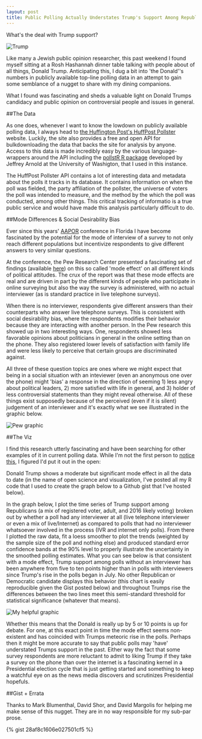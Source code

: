 ```yaml
---
layout: post
title: Public Polling Actually Understates Trump's Support Among Republicans
---
```

What's the deal with Trump support?

![Trump](https://upload.wikimedia.org/wikipedia/commons/thumb/6/69/Donald_Trump_Laconia_Rally,_Laconia,_NH_4_by_Michael_Vadon_July_16_2015_21.jpg/1280px-Donald_Trump_Laconia_Rally,_Laconia,_NH_4_by_Michael_Vadon_July_16_2015_21.jpg)

Like many a Jewish public opinion researcher, this past weekend I found myself sitting at a Rosh Hashannah dinner table talking with people about of all things, Donald Trump. Anticipating this, I dug a bit into 'the Donald''s numbers in publicly available top-line polling data in an attempt to gain some semblance of a nugget to share with my dining companions.

What I found was fascinating and sheds a valuable light on Donald Trumps candidacy and public opinion on controversial people and issues in general.

##The Data

As one does, whenever I want to know the lowdown on publicly available polling data, I always head to [the Huffington Post's HuffPost Pollster](http://elections.huffingtonpost.com/pollster) website. Luckily, the site also provides a free and open API for bulkdownloading the data that backs the site for analysis by anyone. Access to this data is made incredibly easy by the various language-wrappers around the API including the [pollstR R package](https://cran.r-project.org/web/packages/pollstR/index.html) developed by Jeffrey Arnold at the University of Washigton, that I used in this instance.

The HuffPost Pollster API contains a lot of interesting data and metadata about the polls it tracks in its database. It contains information on when the poll was fielded, the party affiliation of the pollster, the universe of voters the poll was intended to measure, and the method by the which the poll was conducted, among other things. This critical tracking of informatio is a true public service and would have made this analysis particularly difficult to do.

##Mode Differences & Social Desirability Bias

Ever since this years' [AAPOR](http://www.aapor.org/AAPORKentico/AAPOR_Main/media/AM15/AAPOR-15-FP_FNL.pdf) conference in Florida I have become fascinated by the potential for the mode of interview of a survey to not only reach different populations but incentivize respondents to give different answers to very similar questions.

At the conference, the Pew Research Center presented a fascinating set of findings (available [here](http://www.pewresearch.org/2015/05/13/from-telephone-to-the-web-the-challenge-of-mode-of-interview-effects-in-public-opinion-polls/)) on this so called 'mode effect' on all different kinds of political attitudes. The crux of the report was that these mode effects are real and are driven in part by the different kinds of people who participate in online surveying but also the way the survey is administered, with no actual interviewer (as is standard practice in live telephone surveys). 

When there is no interviewer, respondents give different answers than their counterparts who answer live telephone surveys. This is consistent with social desirability bias, where the respondents modifies their behavior because they are interacting with another person. In the Pew research this showed up in two interesting ways. One, respondents showed less favorable opinions about politicians in general in the online setting than on the phone. They also registered lower levels of satisfaction with family life and were less likely to perceive that certain groups are discriminated against.

All three of these question topics are ones where we might expect that being in a social situation with an inteviewer (even an anonymous one over the phone) might 'bias' a response in the direction of seeming 1) less angry about political leaders, 2) more satisfied with life in general, and 3) holder of less controversial statements than they might reveal otherwise. All of these things exist supposedly because of the perceived (even if it is silent) judgement of an interviewer and it's exactly what we see illustrated in the graphic below.

![Pew graphic](http://www.pewresearch.org/files/2015/05/PM_2015-05-13_mode-study-01.png)

##The Viz

I find this research utterly fascinating and have been searching for other examples of it in current polling data. While I'm not the first person to [notice](https://twitter.com/ForecasterEnten/status/643466134386253825) [this](https://twitter.com/skoczela/status/643465442250649600), I figured I'd put it out in the open:

Donald Trump shows a moderate but significant mode effect in all the data to date (in the name of open science and visualization, I've posted all my R code that I used to create the graph below to a Github gist that I've hosted below).

In the graph below, I plot the time series of Trump support among Republicans (a mix of registered voter, adult, and 2016 likely voting) broken out by whether a poll had any interviewer at all (live telephone interviewer or even a mix of live/Internet) as compared to polls that had no interviewer whatsoever involved in the process (IVR and internet only polls). From there I plotted the raw data, fit a loess smoother to plot the trends (weighted by the sample size of the poll and nothing else) and produced standard error confidence bands at the 90% level to properly illustrate the uncertainty in the smoothed polling estimates. What you can see below is that consistent with a mode effect, Trump support among polls without an interviewer has been anywhere from five to ten points higher than in polls with interviewers since Trump's rise in the polls began in July. No other Republican or Democratic candidate displays this behavior (this chart is easily reproducible given the Gist posted below) and throughout Trumps rise the differences between the two lines meet this semi-standard threshold for statistical significance (whatever that means).

![My helpful graphic](http://40.media.tumblr.com/081b17560f8be6f0484960525875867e/tumblr_nuqvfkFMtS1qaxxauo1_1280.png)

Whether this means that the Donald is really up by 5 or 10 points is up for debate. For one, at this exact point in time the mode effect seems non-existent and has coincided with Trumps meteoric rise in the polls. Perhaps then it might be more accurate to say that public polls may 'have' understated Trumps support in the past. Either way the fact that some survey respondents are more reluctant to admit to liking Trump if they take a survey on the phone than over the internet is a fascinating kernel in a Presidential election cycle that is just getting started and something to keep a watchful eye on as the news media discovers and scrutinizes Presidential hopefuls.

##Gist + Errata

Thanks to Mark Blumenthal, David Shor, and David Margolis for helping me make sense of this nugget. They are in no way responsible for my sub-par prose.

{% gist 28af8c1606e027501cf5 %}
